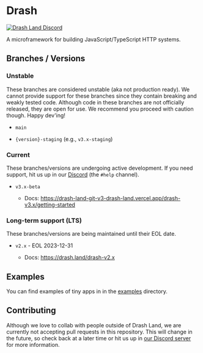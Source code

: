 # Drash

[![Drash Land Discord](https://img.shields.io/badge/discord-join-blue?logo=discord)](https://discord.gg/RFsCSaHRWK)

A microframework for building JavaScript/TypeScript HTTP systems.

## Branches / Versions

### Unstable

These branches are considered unstable (aka not production ready). We cannot provide support for these branches since they contain breaking and weakly tested code. Although code in these branches are not officially released, they are open for use. We recommend you proceed with caution though. Happy dev'ing!

- `main`

- `{version}-staging` (e.g., `v3.x-staging`)

### Current

These branches/versions are undergoing active development. If you need support, hit us up in our [Discord](https://discord.gg/RFsCSaHRWK) (the `#help` channel).

- `v3.x-beta`

  - Docs: https://drash-land-git-v3-drash-land.vercel.app/drash-v3.x/getting-started

### Long-term support (LTS)

These branches/versions are being maintained until their EOL date.

- `v2.x` - EOL 2023-12-31

  - Docs: https://drash.land/drash-v2.x

## Examples

You can find examples of tiny apps in in the [examples](https://github.com/drashland/drash/tree/v3.x-beta/examples) directory.

## Contributing

Although we love to collab with people outside of Drash Land, we are currently not accepting pull requests in this repository. This will change in the future, so check back at a later time or hit us up in [our Discord server](https://discord.gg/RFsCSaHRWK) for more information.
